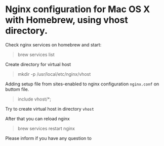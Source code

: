 # Nginx configuration for Mac OS X with Homebrew, using vhost directory.

Check nginx services on homebrew and start:
> brew services list

Create directory for virtual host
> mkdir -p /usr/local/etc/nginx/vhost
 
Adding setup file from sites-enabled to nginx configuration `nginx.conf` on buttom file.
> include vhost/*;

Try to create virtual host in directory `vhost`

After that you can reload nginx
> brew services restart nginx
 
Please inform if you have any question to 